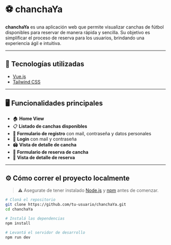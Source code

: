 # ⚽ chanchaYa

**chanchaYa** es una aplicación web que permite visualizar canchas de fútbol disponibles para reservar de manera rápida y sencilla. Su objetivo es simplificar el proceso de reserva para los usuarios, brindando una experiencia ágil e intuitiva.

---

## 🚀 Tecnologías utilizadas

- [Vue.js](https://vuejs.org/)
- [Tailwind CSS](https://tailwindcss.com/)

---

## 🖥️ Funcionalidades principales

- 🏠 **Home View**
- 📋 **Listado de canchas disponibles**
- 📝 **Formulario de registro** con mail, contraseña y datos personales
- 🔐 **Login** con mail y contraseña
- 🏟️ **Vista de detalle de cancha**
- 📅 **Formulario de reserva de cancha**
- 📄 **Vista de detalle de reserva**

---

## ⚙️ Cómo correr el proyecto localmente

> ⚠️ Asegurate de tener instalado [Node.js](https://nodejs.org/) y [npm](https://www.npmjs.com/) antes de comenzar.

```bash
# Cloná el repositorio
git clone https://github.com/tu-usuario/chanchaYa.git
cd chanchaYa

# Instalá las dependencias
npm install

# Levantá el servidor de desarrollo
npm run dev
